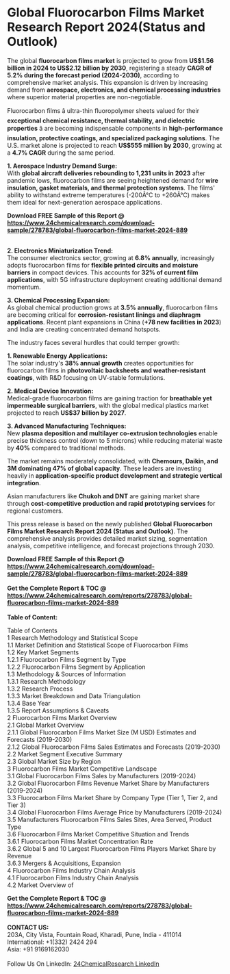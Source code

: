 <h1>Global Fluorocarbon Films Market Research Report 2024(Status and Outlook)</h1><p>The global <strong>fluorocarbon films market</strong> is projected to grow from <strong>US$1.56 billion in 2024 to US$2.12 billion by 2030</strong>, registering a steady <strong>CAGR of 5.2% during the forecast period (2024-2030)</strong>, according to comprehensive market analysis. This expansion is driven by increasing demand from <strong>aerospace, electronics, and chemical processing industries</strong> where superior material properties are non-negotiable.</p><p>Fluorocarbon films â ultra-thin fluoropolymer sheets valued for their <strong>exceptional chemical resistance, thermal stability, and dielectric properties</strong> â are becoming indispensable components in <strong>high-performance insulation, protective coatings, and specialized packaging solutions</strong>. The U.S. market alone is projected to reach <strong>US$555 million by 2030</strong>, growing at a <strong>4.7% CAGR</strong> during the same period.</p><p><strong>1. Aerospace Industry Demand Surge:</strong><br>
With <strong>global aircraft deliveries rebounding to 1,231 units in 2023</strong> after pandemic lows, fluorocarbon films are seeing heightened demand for <strong>wire insulation, gasket materials, and thermal protection systems</strong>. The films' ability to withstand extreme temperatures (-200Â°C to +260Â°C) makes them ideal for next-generation aerospace applications.</p><div><b>Download FREE Sample of this Report @ 
            <a href="https://www.24chemicalresearch.com/download-sample/278783/global-fluorocarbon-films-market-2024-889">
            https://www.24chemicalresearch.com/download-sample/278783/global-fluorocarbon-films-market-2024-889</a></b></div><br><p><strong>2. Electronics Miniaturization Trend:</strong><br>
The consumer electronics sector, growing at <strong>6.8% annually</strong>, increasingly adopts fluorocarbon films for <strong>flexible printed circuits and moisture barriers</strong> in compact devices. This accounts for <strong>32% of current film applications</strong>, with 5G infrastructure deployment creating additional demand momentum.</p><p><strong>3. Chemical Processing Expansion:</strong><br>
As global chemical production grows at <strong>3.5% annually</strong>, fluorocarbon films are becoming critical for <strong>corrosion-resistant linings and diaphragm applications</strong>. Recent plant expansions in China (<strong>+78 new facilities in 2023</strong>) and India are creating concentrated demand hotspots.</p><p>The industry faces several hurdles that could temper growth:</p><p><strong>1. Renewable Energy Applications:</strong><br>
The solar industry's <strong>38% annual growth</strong> creates opportunities for fluorocarbon films in <strong>photovoltaic backsheets and weather-resistant coatings</strong>, with R&amp;D focusing on UV-stable formulations.</p><p><strong>2. Medical Device Innovation:</strong><br>
Medical-grade fluorocarbon films are gaining traction for <strong>breathable yet impermeable surgical barriers</strong>, with the global medical plastics market projected to reach <strong>US$37 billion by 2027</strong>.</p><p><strong>3. Advanced Manufacturing Techniques:</strong><br>
New <strong>plasma deposition and multilayer co-extrusion technologies</strong> enable precise thickness control (down to 5 microns) while reducing material waste by <strong>40%</strong> compared to traditional methods.</p><p>The market remains moderately consolidated, with <strong>Chemours, Daikin, and 3M dominating 47% of global capacity</strong>. These leaders are investing heavily in <strong>application-specific product development and strategic vertical integration</strong>.</p><p>Asian manufacturers like <strong>Chukoh and DNT</strong> are gaining market share through <strong>cost-competitive production and rapid prototyping services</strong> for regional customers.</p><p>This press release is based on the newly published <strong>Global Fluorocarbon Films Market Research Report 2024 (Status and Outlook)</strong>. The comprehensive analysis provides detailed market sizing, segmentation analysis, competitive intelligence, and forecast projections through 2030.</p><div><b>Download FREE Sample of this Report @ 
            <a href="https://www.24chemicalresearch.com/download-sample/278783/global-fluorocarbon-films-market-2024-889">
            https://www.24chemicalresearch.com/download-sample/278783/global-fluorocarbon-films-market-2024-889</a></b></div><br><div><b>Get the Complete Report & TOC @ 
            <a href="https://www.24chemicalresearch.com/reports/278783/global-fluorocarbon-films-market-2024-889">
            https://www.24chemicalresearch.com/reports/278783/global-fluorocarbon-films-market-2024-889</a></b></div><br>
            <b>Table of Content:</b><p>Table of Contents<br />
1 Research Methodology and Statistical Scope<br />
1.1 Market Definition and Statistical Scope of Fluorocarbon Films<br />
1.2 Key Market Segments<br />
1.2.1 Fluorocarbon Films Segment by Type<br />
1.2.2 Fluorocarbon Films Segment by Application<br />
1.3 Methodology & Sources of Information<br />
1.3.1 Research Methodology<br />
1.3.2 Research Process<br />
1.3.3 Market Breakdown and Data Triangulation<br />
1.3.4 Base Year<br />
1.3.5 Report Assumptions & Caveats<br />
2 Fluorocarbon Films Market Overview<br />
2.1 Global Market Overview<br />
2.1.1 Global Fluorocarbon Films Market Size (M USD) Estimates and Forecasts (2019-2030)<br />
2.1.2 Global Fluorocarbon Films Sales Estimates and Forecasts (2019-2030)<br />
2.2 Market Segment Executive Summary<br />
2.3 Global Market Size by Region<br />
3 Fluorocarbon Films Market Competitive Landscape<br />
3.1 Global Fluorocarbon Films Sales by Manufacturers (2019-2024)<br />
3.2 Global Fluorocarbon Films Revenue Market Share by Manufacturers (2019-2024)<br />
3.3 Fluorocarbon Films Market Share by Company Type (Tier 1, Tier 2, and Tier 3)<br />
3.4 Global Fluorocarbon Films Average Price by Manufacturers (2019-2024)<br />
3.5 Manufacturers Fluorocarbon Films Sales Sites, Area Served, Product Type<br />
3.6 Fluorocarbon Films Market Competitive Situation and Trends<br />
3.6.1 Fluorocarbon Films Market Concentration Rate<br />
3.6.2 Global 5 and 10 Largest Fluorocarbon Films Players Market Share by Revenue<br />
3.6.3 Mergers & Acquisitions, Expansion<br />
4 Fluorocarbon Films Industry Chain Analysis<br />
4.1 Fluorocarbon Films Industry Chain Analysis<br />
4.2 Market Overview of</p><div><b>Get the Complete Report & TOC @ 
            <a href="https://www.24chemicalresearch.com/reports/278783/global-fluorocarbon-films-market-2024-889">
            https://www.24chemicalresearch.com/reports/278783/global-fluorocarbon-films-market-2024-889</a></b></div><br><b>CONTACT US:</b><br>
            203A, City Vista, Fountain Road, Kharadi, Pune, India - 411014<br>
            International: +1(332) 2424 294<br>
            Asia: +91 9169162030 <br><br>
            Follow Us On LinkedIn: <a href="https://www.linkedin.com/company/24chemicalresearch/">24ChemicalResearch LinkedIn</a>
